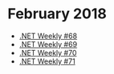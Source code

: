 # February 2018

+ [.NET Weekly #68](number-68.md)
+ [.NET Weekly #69](number-69.md)
+ [.NET Weekly #70](number-70.md)
+ [.NET Weekly #71](number-71.md)